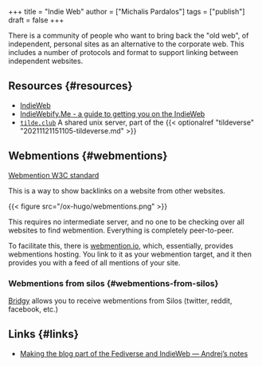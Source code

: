 +++
title = "Indie Web"
author = ["Michalis Pardalos"]
tags = ["publish"]
draft = false
+++

There is a community of people who want to bring back the "old web", of independent, personal sites as an alternative to the corporate web. This includes a number of protocols and format to support linking between independent websites.


## Resources {#resources}

-   [IndieWeb](https://indieweb.org/)
-   [IndieWebify.Me - a guide to getting you on the IndieWeb](https://indiewebify.me/)
-   [`tilde.club`](http://tilde.club/)
    A shared unix server, part of the {{< optionalref "tildeverse" "20211121151105-tildeverse.md" >}}


## Webmentions {#webmentions}

[Webmention W3C standard](https://www.w3.org/TR/webmention/)

This is a way to show backlinks on a website from other websites.

{{< figure src="/ox-hugo/webmentions.png" >}}

This requires no intermediate server, and no one to be checking over all websites to find webmention. Everything is completely peer-to-peer.

To facilitate this, there is [webmention.io](https://webmention.io), which, essentially, provides webmentions hosting. You link to it as your webmention target, and it then provides you with a feed of all mentions of your site.


### Webmentions from silos {#webmentions-from-silos}

[Bridgy](https://brid.gy/) allows you to receive webmentions from Silos (twitter, reddit, facebook, etc.)


## Links {#links}

-   [Making the blog part of the Fediverse and IndieWeb — Andrej’s notes](https://blog.shadura.me/2020/12/30/blog-on-the-fediverse/)
